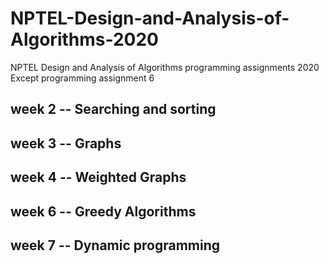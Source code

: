 # NPTEL-Design-and-Analysis-of-Algorithms-2020
NPTEL Design and Analysis of Algorithms programming assignments 2020
Except programming assignment 6

## week 2 -- Searching and sorting
## week 3 -- Graphs
## week 4 -- Weighted Graphs
## week 6 -- Greedy Algorithms
## week 7 -- Dynamic programming
